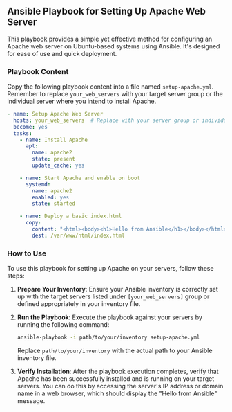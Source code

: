 ## Ansible Playbook for Setting Up Apache Web Server

This playbook provides a simple yet effective method for configuring an Apache web server on Ubuntu-based systems using Ansible. It's designed for ease of use and quick deployment.

### Playbook Content

Copy the following playbook content into a file named `setup-apache.yml`. Remember to replace `your_web_servers` with your target server group or the individual server where you intend to install Apache.

```yaml
- name: Setup Apache Web Server
  hosts: your_web_servers  # Replace with your server group or individual server
  become: yes
  tasks:
    - name: Install Apache
      apt:
        name: apache2
        state: present
        update_cache: yes

    - name: Start Apache and enable on boot
      systemd:
        name: apache2
        enabled: yes
        state: started

    - name: Deploy a basic index.html
      copy:
        content: "<html><body><h1>Hello from Ansible</h1></body></html>"
        dest: /var/www/html/index.html
```

### How to Use

To use this playbook for setting up Apache on your servers, follow these steps:

1. **Prepare Your Inventory**: Ensure your Ansible inventory is correctly set up with the target servers listed under `[your_web_servers]` group or defined appropriately in your inventory file.

2. **Run the Playbook**: Execute the playbook against your servers by running the following command:

    ```bash
    ansible-playbook -i path/to/your/inventory setup-apache.yml
    ```

    Replace `path/to/your/inventory` with the actual path to your Ansible inventory file.

3. **Verify Installation**: After the playbook execution completes, verify that Apache has been successfully installed and is running on your target servers. You can do this by accessing the server's IP address or domain name in a web browser, which should display the "Hello from Ansible" message.
